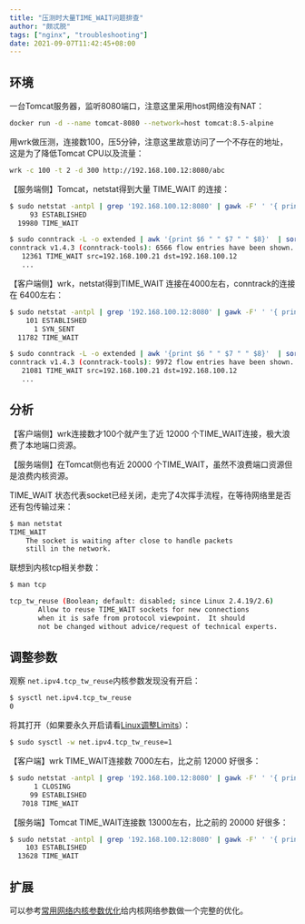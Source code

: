 ```yaml
---
title: "压测时大量TIME_WAIT问题排查"
author: "颇忒脱"
tags: ["nginx", "troubleshooting"]
date: 2021-09-07T11:42:45+08:00
---
```


<!--more-->

## 环境

一台Tomcat服务器，监听8080端口，注意这里采用host网络没有NAT：

```bash
docker run -d --name tomcat-8080 --network=host tomcat:8.5-alpine
```

用wrk做压测，连接数100，压5分钟，注意这里故意访问了一个不存在的地址，这是为了降低Tomcat CPU以及流量：

```bash
wrk -c 100 -t 2 -d 300 http://192.168.100.12:8080/abc
```

【服务端侧】Tomcat，netstat得到大量 TIME_WAIT 的连接：

```bash
$ sudo netstat -antpl | grep '192.168.100.12:8080' | gawk -F' ' '{ print $6 }' | sort | uniq -c
     93 ESTABLISHED
  19980 TIME_WAIT

$ sudo conntrack -L -o extended | awk '{print $6 " " $7 " " $8}'  | sort | uniq -c | sort -nr | head -n 10
conntrack v1.4.3 (conntrack-tools): 6566 flow entries have been shown.
   12361 TIME_WAIT src=192.168.100.21 dst=192.168.100.12
   ...
```

【客户端侧】wrk，netstat得到TIME_WAIT 连接在4000左右，conntrack的连接在 6400左右：

```bash
$ sudo netstat -antpl | grep '192.168.100.12:8080' | gawk -F' ' '{ print $6 }' | sort | uniq -c
    101 ESTABLISHED
      1 SYN_SENT
  11782 TIME_WAIT

$ sudo conntrack -L -o extended | awk '{print $6 " " $7 " " $8}'  | sort | uniq -c | sort -nr | head -n 10
conntrack v1.4.3 (conntrack-tools): 9972 flow entries have been shown.
   21081 TIME_WAIT src=192.168.100.21 dst=192.168.100.12
   ...
```

## 分析

【客户端侧】wrk连接数才100个就产生了近 12000 个TIME_WAIT连接，极大浪费了本地端口资源。

【服务端侧】在Tomcat侧也有近 20000 个TIME_WAIT，虽然不浪费端口资源但是浪费内核资源。

TIME_WAIT 状态代表socket已经关闭，走完了4次挥手流程，在等待网络里是否还有包传输过来：

```bash
$ man netstat
TIME_WAIT
    The socket is waiting after close to handle packets 
    still in the network.
```

联想到内核tcp相关参数：

```bash
$ man tcp

tcp_tw_reuse (Boolean; default: disabled; since Linux 2.4.19/2.6)
       Allow to reuse TIME_WAIT sockets for new connections 
       when it is safe from protocol viewpoint.  It should 
       not be changed without advice/request of technical experts.
```

## 调整参数

观察 `net.ipv4.tcp_tw_reuse`内核参数发现没有开启：

```bash
$ sysctl net.ipv4.tcp_tw_reuse
0
```

将其打开（如果要永久开启请看[Linux调整Limits](../limits)）：

```bash
$ sudo sysctl -w net.ipv4.tcp_tw_reuse=1
```

【客户端】wrk TIME_WAIT连接数 7000左右，比之前 12000 好很多：

```bash
$ sudo netstat -antpl | grep '192.168.100.12:8080' | gawk -F' ' '{ print $6 }' | sort | uniq -c
      1 CLOSING
     99 ESTABLISHED
   7018 TIME_WAIT
```

【服务端】Tomcat TIME_WAIT连接数 13000左右，比之前的 20000 好很多：

```bash
$ sudo netstat -antpl | grep '192.168.100.12:8080' | gawk -F' ' '{ print $6 }' | sort | uniq -c
    103 ESTABLISHED
  13628 TIME_WAIT
```

## 扩展

可以参考[常用网络内核参数优化](../net-params)给内核网络参数做一个完整的优化。